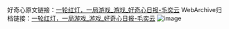 好奇心原文链接：[一轮红灯，一局游戏_游戏_好奇心日报-毛奕云](https://www.qdaily.com/articles/4303.html)
WebArchive归档链接：[一轮红灯，一局游戏_游戏_好奇心日报-毛奕云](http://web.archive.org/web/20190623154118/https://www.qdaily.com/articles/4303.html)
![image](http://ww3.sinaimg.cn/large/007d5XDpgy1g3vf3mhvtbj30u02mg1i8)